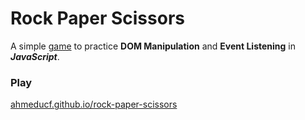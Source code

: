 # Rock Paper Scissors

A simple [game](https://en.wikipedia.org/wiki/Rock_paper_scissors) to practice **DOM Manipulation** and **Event Listening** in ***JavaScript***.

### Play

[ahmeducf.github.io/rock-paper-scissors](https://ahmeducf.github.io/rock-paper-scissors/)

